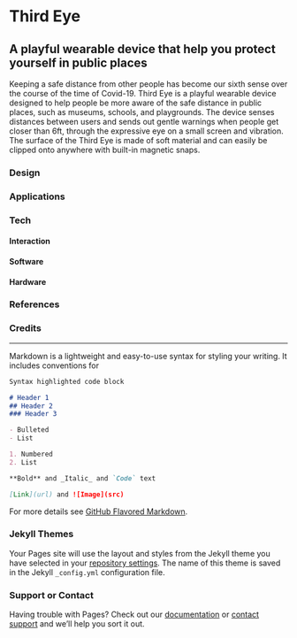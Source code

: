 # Third Eye
## A playful wearable device that help you protect yourself in public places

<a href="https://github.com/6feet/6feet.github.io/blob/master/blinking_eye.gif"></a>

Keeping a safe distance from other people has become our sixth sense over the course of the time of Covid-19. Third Eye is a playful wearable device designed to help people be more aware of the safe distance in public places, such as museums, schools, and playgrounds. The device senses distances between users and sends out gentle warnings when people get closer than 6ft, through the expressive eye on a small screen and vibration. The surface of the Third Eye is made of soft material and can easily be clipped onto anywhere with built-in magnetic snaps.

### Design

### Applications

### Tech

#### Interaction

#### Software

#### Hardware

### References

### Credits


_____________________________________________________________________________


Markdown is a lightweight and easy-to-use syntax for styling your writing. It includes conventions for

```markdown
Syntax highlighted code block

# Header 1
## Header 2
### Header 3

- Bulleted
- List

1. Numbered
2. List

**Bold** and _Italic_ and `Code` text

[Link](url) and ![Image](src)
```

For more details see [GitHub Flavored Markdown](https://guides.github.com/features/mastering-markdown/).

### Jekyll Themes

Your Pages site will use the layout and styles from the Jekyll theme you have selected in your [repository settings](https://github.com/6feet/6feet.github.io/settings). The name of this theme is saved in the Jekyll `_config.yml` configuration file.

### Support or Contact

Having trouble with Pages? Check out our [documentation](https://help.github.com/categories/github-pages-basics/) or [contact support](https://github.com/contact) and we’ll help you sort it out.
